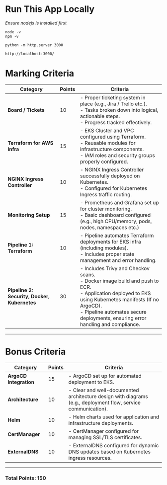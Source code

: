 # Run This App Locally

_Ensure nodejs is installed first_

```
node -v 
npm -v
```
```
python -m http.server 3000
```

```
http://localhost:3000/
```
# **Marking Criteria**

| **Category**                   | **Points** | **Criteria**                                                                                                                                            |
|--------------------------------|------------|---------------------------------------------------------------------------------------------------------------------------------------------------------|
| **Board / Tickets**             | 10         | - Proper ticketing system in place (e.g., Jira / Trello etc.). <br> - Tasks broken down into logical, actionable steps. <br> - Progress tracked effectively.   |
| **Terraform for AWS Infra**     | 15         | - EKS Cluster and VPC configured using Terraform. <br> - Reusable modules for infrastructure components. <br> - IAM roles and security groups properly configured. |
| **NGINX Ingress Controller**    | 10         | - NGINX Ingress Controller successfully deployed on Kubernetes. <br> - Configured for Kubernetes Ingress traffic routing.                               |
| **Monitoring Setup**            | 15         | - Prometheus and Grafana set up for cluster monitoring. <br> - Basic dashboard configured (e.g., high CPU/memory, pods, nodes, namespaces etc.)                            |
| **Pipeline 1: Terraform**       | 10         | - Pipeline automates Terraform deployments for EKS infra (including modules). <br> - Includes proper state management and error handling.               |
| **Pipeline 2: Security, Docker, Kubernetes** | 30  | - Includes Trivy and Checkov scans. <br> - Docker image build and push to ECR. <br> - Application deployed to EKS using Kubernetes manifests (If no ArgoCD). <br> - Pipeline automates secure deployments, ensuring error handling and compliance. |

---

# **Bonus Criteria**

| **Category**                   | **Points** | **Criteria**                                                                                                                                            |
|--------------------------------|------------|---------------------------------------------------------------------------------------------------------------------------------------------------------|
| **ArgoCD Integration**         | 15         | - ArgoCD set up for automated deployment to EKS.                                                                                                       |
| **Architecture**               | 10         | - Clear and well-documented architecture design with diagrams (e.g., deployment flow, service communication).                                           |
| **Helm**                       | 10         | - Helm charts used for application and infrastructure deployments.                                                                                      |
| **CertManager**                | 10         | - CertManager configured for managing SSL/TLS certificates.                                                                               |
| **ExternalDNS**                | 10         | - ExternalDNS configured for dynamic DNS updates based on Kubernetes ingress resources.


---

### **Total Points: 150**
